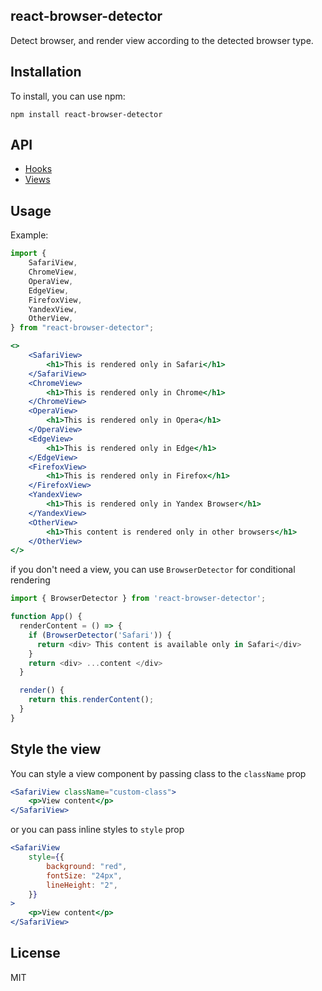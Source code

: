 ## react-browser-detector

Detect browser, and render view according to the detected browser type.

## Installation

To install, you can use npm:

```
npm install react-browser-detector
```

## API

- [Hooks](docs/api.md)
- [Views](docs/views.md)

## Usage

Example:

```javascript
import {
	SafariView,
	ChromeView,
	OperaView,
	EdgeView,
	FirefoxView,
	YandexView,
	OtherView,
} from "react-browser-detector";
```

```jsx
<>
	<SafariView>
		<h1>This is rendered only in Safari</h1>
	</SafariView>
	<ChromeView>
		<h1>This is rendered only in Chrome</h1>
	</ChromeView>
	<OperaView>
		<h1>This is rendered only in Opera</h1>
	</OperaView>
	<EdgeView>
		<h1>This is rendered only in Edge</h1>
	</EdgeView>
	<FirefoxView>
		<h1>This is rendered only in Firefox</h1>
	</FirefoxView>
	<YandexView>
		<h1>This is rendered only in Yandex Browser</h1>
	</YandexView>
	<OtherView>
		<h1>This content is rendered only in other browsers</h1>
	</OtherView>
</>
```

if you don't need a view, you can use `BrowserDetector` for conditional rendering

```javascript
import { BrowserDetector } from 'react-browser-detector';

function App() {
  renderContent = () => {
    if (BrowserDetector('Safari')) {
      return <div> This content is available only in Safari</div>
    }
    return <div> ...content </div>
  }

  render() {
    return this.renderContent();
  }
}
```

## Style the view

You can style a view component by passing class to the `className` prop

```jsx
<SafariView className="custom-class">
	<p>View content</p>
</SafariView>
```

or you can pass inline styles to `style` prop

```jsx
<SafariView
	style={{
		background: "red",
		fontSize: "24px",
		lineHeight: "2",
	}}
>
	<p>View content</p>
</SafariView>
```

## License

MIT

